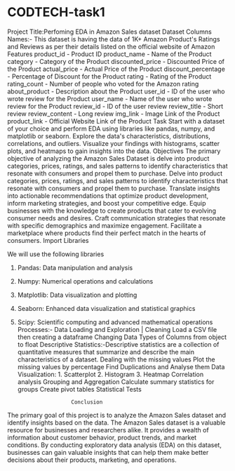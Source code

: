 # CODTECH-task1
Project Title:Perfoming EDA in Amazon Sales dataset
Dataset Columns Names:-
This dataset is having the data of 1K+ Amazon Product's Ratings and Reviews as per their details listed on the official website of Amazon
                                        Features
product_id - Product ID
product_name - Name of the Product
category - Category of the Product
discounted_price - Discounted Price of the Product
actual_price - Actual Price of the Product
discount_percentage - Percentage of Discount for the Product
rating - Rating of the Product
rating_count - Number of people who voted for the Amazon rating
about_product - Description about the Product
user_id - ID of the user who wrote review for the Product
user_name - Name of the user who wrote review for the Product
review_id - ID of the user review
review_title - Short review
review_content - Long review
img_link - Image Link of the Product
product_link - Official Website Link of the Product
                                            Task
Start with a dataset of your choice and perform EDA using libraries like pandas, numpy,
and matplotlib or seaborn. Explore the data's characteristics, distributions, correlations,
and outliers. Visualize your findings with histograms, scatter plots, and heatmaps to
gain insights into the data.
                                        Objectives
The primary objective of analyzing the Amazon Sales Dataset is delve into product categories, prices, ratings, and sales patterns to identify characteristics that resonate with consumers and propel them to purchase.
Delve into product categories, prices, ratings, and sales patterns to identify characteristics that resonate with consumers and propel them to purchase.
Translate insights into actionable recommendations that optimize product development, inform marketing strategies, and boost your competitive edge.
Equip businesses with the knowledge to create products that cater to evolving consumer needs and desires.
Craft communication strategies that resonate with specific demographics and maximize engagement.
Facilitate a marketplace where products find their perfect match in the hearts of consumers.
                                        Import Libraries

We will use the following libraries
1. Pandas: Data manipulation and analysis
2. Numpy: Numerical operations and calculations
3. Matplotlib: Data visualization and plotting
4. Seaborn: Enhanced data visualization and statistical graphics
5. Scipy: Scientific computing and advanced mathematical operations
           Processes:-
   Data Loading and Exploration | Cleaning
   Load a CSV file then creating a dataframe
   Changing Data Types of Columns from object to float
   Descriptive Statistics:-Descriptive statistics are a collection of quantitative measures that summarize and describe the main characteristics of a dataset.
   Dealing with the missing values
   Plot the missing values by percentage
   Find Duplications and Analyse them
           Data Visualization:
       1. Scatterplot
       2. Histogram
       3. Heatmap
   Correlation analysis
   Grouping and Aggregation
   Calculate summary statistics for groups
   Create pivot tables
   Statistical Tests

                        Conclusion
The primary goal of this project is to analyze the Amazon Sales dataset and identify insights based on the data. The Amazon Sales dataset is a valuable resource for businesses and researchers alike. It provides a wealth of information about customer behavior, product trends, and market conditions. By conducting exploratory data analysis (EDA) on this dataset, businesses can gain valuable insights that can help them make better decisions about their products, marketing, and operations.



